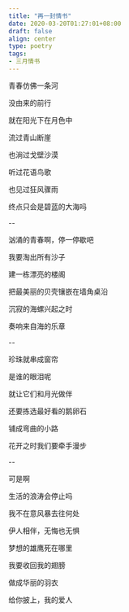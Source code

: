```yaml
---
title: "再一封情书"
date: 2020-03-20T01:27:01+08:00
draft: false
align: center
type: poetry
tags:
- 三月情书
---
```


青春仿佛一条河

没由来的前行

就在阳光下在月色中

流过青山断崖

也淌过戈壁沙漠

听过花语鸟歌

也见过狂风骤雨

终点只会是碧蓝的大海吗

--

汹涌的青春啊，停一停歇吧

我要淘出所有沙子

建一栋漂亮的楼阁

把最美丽的贝壳镶嵌在墙角桌沿

沉寂的海螺兴起之时

奏响来自海的乐章

--

珍珠就串成窗帘

是谁的眼泪呢

就让它们和月光做伴

还要拣选最好看的鹅卵石

铺成弯曲的小路

花开之时我们要牵手漫步

--

可是啊

生活的浪涛会停止吗

我不在意风暴去往何处

伊人相伴，无悔也无惧

梦想的雄鹰死在哪里

我要收回我的翅膀

做成华丽的羽衣

给你披上，我的爱人
